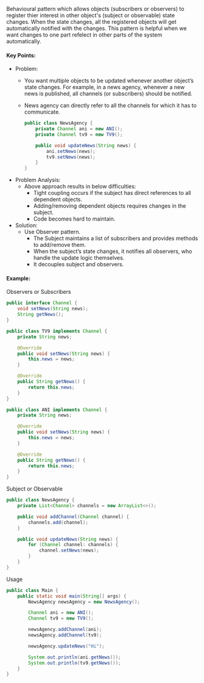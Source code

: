 Behavioural pattern which allows objects (subscribers or observers) to register thier interest in other object's (subject or observable) state changes. When the state changes, all the registered objects will get automatically notified with the changes. This pattern is helpful when we want changes to one part refelect in other parts of the system automatically.

#### Key Points:
* Problem: 
    * You want multiple objects to be updated whenever another object’s state changes. For example, in a news agency, whenever a new news is published, all channels (or subscribers) should be notified.
    * News agency can directly refer to all the channels for which it has to communicate. 
    
        ```java
        public class NewsAgency {
            private Channel ani = new ANI();
            private Channel tv9 = new TV9();

            public void updateNews(String news) {
                ani.setNews(news);
                tv9.setNews(news);
            }
        }
        ```
* Problem Analysis:
    * Above approach results in below difficulties:
        * Tight coupling occurs if the subject has direct references to all dependent objects.
        * Adding/removing dependent objects requires changes in the subject.
        * Code becomes hard to maintain.
* Solution:
    * Use Observer pattern.
        * The Subject maintains a list of subscribers and provides methods to add/remove them.
        * When the subject’s state changes, it notifies all observers, who handle the update logic themselves.
        * It decouples subject and observers. 

#### Example:
Observers or Subscribers
```java
public interface Channel {
    void setNews(String news);
    String getNews();
}
```

```java
public class TV9 implements Channel {
    private String news;

    @Override
    public void setNews(String news) {
        this.news = news;
    }

    @Override
    public String getNews() {
        return this.news;
    }
}
```

```java
public class ANI implements Channel {
    private String news;

    @Override
    public void setNews(String news) {
        this.news = news;
    }

    @Override
    public String getNews() {
        return this.news;
    }
}
```
Subject or Observable
```java
public class NewsAgency {
    private List<Channel> channels = new ArrayList<>();

    public void addChannel(Channel channel) {
        channels.add(channel);
    }

    public void updateNews(String news) {
        for (Channel channel: channels) {
            channel.setNews(news);
        }
    }
}
```
Usage
```java
public class Main {
    public static void main(String[] args) {
        NewsAgency newsAgency = new NewsAgency();

        Channel ani = new ANI();
        Channel tv9 = new TV9();

        newsAgency.addChannel(ani);
        newsAgency.addChannel(tv9);

        newsAgency.updateNews("Hi");

        System.out.println(ani.getNews());
        System.out.println(tv9.getNews());
    }
}
```
